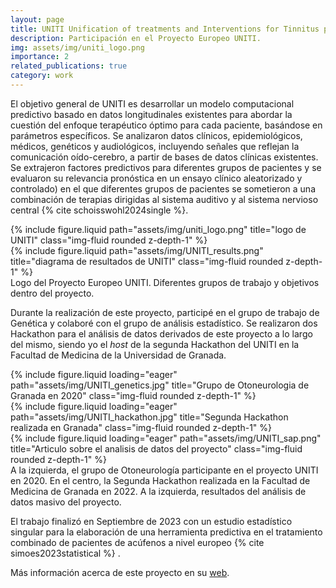 ```yaml
---
layout: page
title: UNITI Unification of treatments and Interventions for Tinnitus patients
description: Participación en el Proyecto Europeo UNITI.
img: assets/img/uniti_logo.png
importance: 2
related_publications: true
category: work
---
```


El objetivo general de UNITI es desarrollar un modelo computacional predictivo basado en datos longitudinales existentes para abordar la cuestión del enfoque terapéutico óptimo para cada paciente, basándose en parámetros específicos. Se analizaron datos clínicos, epidemiológicos, médicos, genéticos y audiológicos, incluyendo señales que reflejan la comunicación oído-cerebro, a partir de bases de datos clínicas existentes. Se extrajeron factores predictivos para diferentes grupos de pacientes y se evaluaron su relevancia pronóstica en un ensayo clínico aleatorizado y controlado) en el que diferentes grupos de pacientes se sometieron a una combinación de terapias dirigidas al sistema auditivo y al sistema nervioso central {% cite schoisswohl2024single %}.

<div class="row justify-content-sm-center">
    <div class="col-sm-4 mt-3 mt-md-0">
        {% include figure.liquid path="assets/img/uniti_logo.png" title="logo de UNITI" class="img-fluid rounded z-depth-1" %}
    </div>
    <div class="col-sm-8 mt-3 mt-md-0">
        {% include figure.liquid path="assets/img/UNITI_results.png" title="diagrama de resultados de UNITI" class="img-fluid rounded z-depth-1" %}
    </div>
</div>
<div class="caption">
    Logo del Proyecto Europeo UNITI. Diferentes grupos de trabajo y objetivos dentro del proyecto.
</div>

Durante la realización de este proyecto, participé en el grupo de trabajo de Genética y colaboré con el grupo de análisis estadístico. Se realizaron dos Hackathon para el análisis de datos derivados de este proyecto a lo largo del mismo, siendo yo el _host_ de la segunda Hackathon del UNITI en la Facultad de Medicina de la Universidad de Granada.

<div class="row">
    <div class="col-sm mt-3 mt-md-0">
        {% include figure.liquid loading="eager" path="assets/img/UNITI_genetics.jpg" title="Grupo de Otoneurologia de Granada en 2020" class="img-fluid rounded z-depth-1" %}
    </div>
    <div class="col-sm mt-3 mt-md-0">
        {% include figure.liquid loading="eager" path="assets/img/UNITI_hackathon.jpg" title="Segunda Hackathon realizada en Granada" class="img-fluid rounded z-depth-1" %}
    </div>
    <div class="col-sm mt-3 mt-md-0">
        {% include figure.liquid loading="eager" path="assets/img/UNITI_sap.png" title="Articulo sobre el analisis de datos del proyecto" class="img-fluid rounded z-depth-1" %}
    </div>
</div>
<div class="caption">
    A la izquierda, el grupo de Otoneurología participante en el proyecto UNITI en 2020. En el centro, la Segunda Hackathon realizada en la Facultad de Medicina de Granada en 2022. A la izquierda, resultados del análisis de datos masivo del proyecto.
</div>

El trabajo finalizó en Septiembre de 2023 con un estudio estadístico singular para la elaboración de una herramienta predictiva en el tratamiento combinado de pacientes de acúfenos a nivel europeo {% cite simoes2023statistical %} . 

Más información acerca de este proyecto en su [web](https://uniti.tinnitusresearch.net/). 

